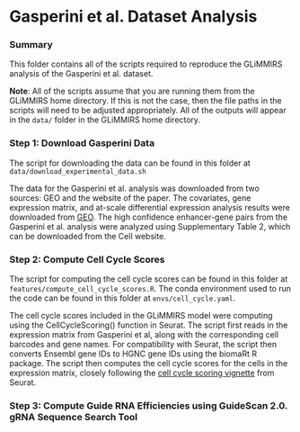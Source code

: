 # Gasperini et al. Dataset Analysis

### Summary
This folder contains all of the scripts required to reproduce the GLiMMIRS analysis of the Gasperini et al. dataset.

**Note**: All of the scripts assume that you are running them from the GLiMMIRS home directory. If this is not the case, then the file paths in the scripts will need to be adjusted appropriately. All of the outputs will appear in the ```data/``` folder in the GLiMMIRS home directory. 

### Step 1: Download Gasperini Data
The script for downloading the data can be found in this folder at ```data/download_experimental_data.sh```

The data for the Gasperini et al. analysis was downloaded from two sources: GEO and the website of the paper. The covariates, gene expression matrix, and at-scale differential expression analysis results were downloaded from [GEO](https://www.ncbi.nlm.nih.gov/geo/query/acc.cgi?acc=GSE120861). The high confidence enhancer-gene pairs from the Gasperini et al. analysis were analyzed using Supplementary Table 2, which can be downloaded from the Cell website. 

### Step 2: Compute Cell Cycle Scores
The script for computing the cell cycle scores can be found in this folder at ```features/compute_cell_cycle_scores.R```. The conda environment used to run the code can be found in this folder at ```envs/cell_cycle.yaml```.

The cell cycle scores included in the GLiMMIRS model were computing using the CellCycleScoring() function in Seurat. The script first reads in the expression matrix from Gasperini et al, along with the corresponding cell barcodes and gene names. For compatibility with Seurat, the script then converts Ensembl gene IDs to HGNC gene IDs using the biomaRt R package. The script then computes the cell cycle scores for the cells in the expression matrix, closely following the [cell cycle scoring vignette](https://satijalab.org/seurat/articles/cell_cycle_vignette.html) from Seurat.

### Step 3: Compute Guide RNA Efficiencies using GuideScan 2.0. gRNA Sequence Search Tool
